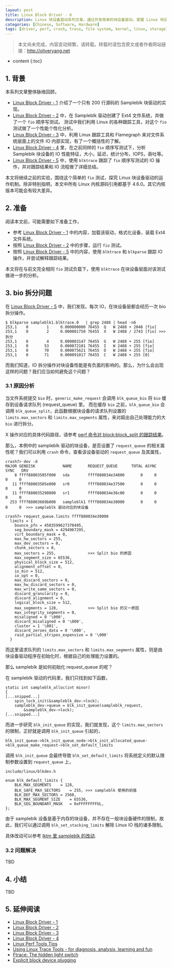 ```yaml
---
layout: post
title: Linux Block Driver - 6
description: Linux 块设备驱动系列文章。通过开发简单的块设备驱动，掌握 Linux 块设备层的基本概念。
categories: [Chinese, Software, Hardware]
tags: [driver, perf, crash, trace, file system, kernel, linux, storage]
---
```


>本文尚未完成，内容变动频繁，请转载。转载时请包含原文或者作者网站链接：<http://oliveryang.net>

* content
{:toc}

## 1. 背景

本系列文章整体脉络回顾，

* [Linux Block Driver - 1](http://oliveryang.net/2016/04/linux-block-driver-basic-1) 介绍了一个只有 200 行源码的 Sampleblk 块驱动的实现。
* [Linux Block Driver - 2](http://oliveryang.net/2016/07/linux-block-driver-basic-2) 中，在 Sampleblk 驱动创建了 Ext4 文件系统，并做了一个 `fio` 顺序写测试。
  测试中我们利用 Linux 的各种跟踪工具，对这个 `fio` 测试做了一个性能个性化分析。
* [Linux Block Driver - 3](http://oliveryang.net/2016/08/linux-block-driver-basic-3) 中，利用 Linux 跟踪工具和 Flamegraph 来对文件系统层面上的文件 IO 内部实现，有了一个概括性的了解。
* [Linux Block Driver - 4](http://oliveryang.net/2016/08/linux-block-driver-basic-4) 里，在之前同样的 `fio` 顺序写测试下，分析 Sampleblk 块设备的 IO 性能特征，大小，延迟，统计分布，IOPS，吞吐等。
* [Linux Block Driver - 5](http://oliveryang.net/2016/10/linux-block-driver-basic-5) 中，使用 `blktrace` 跟踪了 `fio` 顺序写测试的 IO 操作，并对跟踪结果和 IO 流程做了详细总结。

本文将继续之前的实验，围绕这个简单的 `fio` 测试，探究 Linux 块设备驱动的运作机制。除非特别指明，本文中所有 Linux 内核源码引用都基于 4.6.0。其它内核版本可能会有较大差异。

## 2. 准备

阅读本文前，可能需要如下准备工作，

- 参考 [Linux Block Driver - 1](http://oliveryang.net/2016/04/linux-block-driver-basic-1) 中的内容，加载该驱动，格式化设备，装载 Ext4 文件系统。
- 按照 [Linux Block Driver - 2](http://oliveryang.net/2016/07/linux-block-driver-basic-2) 中的步骤，运行 `fio` 测试。
- 按照 [Linux Block Driver - 5](http://oliveryang.net/2016/10/linux-block-driver-basic-5) 中的内容，使用 `blktrace` 和 `blkparse` 跟踪 IO 操作，并尝试解释跟踪结果。

本文将在与前文完全相同 `fio` 测试负载下，使用 `blktrace` 在块设备层面对该测试做进一步的分析。

## 3. bio 拆分问题

在 [Linux Block Driver - 5](http://oliveryang.net/2016/10/linux-block-driver-basic-5) 中，我们发现，每次 IO，在块设备层都会经历一次 bio 拆分操作。

	$ blkparse sampleblk1.blktrace.0   | grep 2488 | head -n6
	253,1    0        1     0.000000000 76455  Q   W 2488 + 2048 [fio]
	253,1    0        2     0.000001750 76455  X   W 2488 / 2743 [fio] >>> 拆分
	253,1    0        4     0.000003147 76455  G   W 2488 + 255 [fio]
	253,1    0       53     0.000072101 76455  I   W 2488 + 255 [fio]
	253,1    0       70     0.000075621 76455  D   W 2488 + 255 [fio]
	253,1    0       71     0.000091017 76455  C   W 2488 + 255 [0]

而我们知道，IO 拆分操作对块设备性能是有负面的影响的。那么，为什么会出现这样的问题？我们应当如何避免这个问题？

### 3.1 原因分析

当文件系统提交 `bio` 时，`generic_make_request` 会调用 `blk_queue_bio` 将 `bio` 缓存到设备请求队列 (request_queue) 里。
而在缓存 `bio` 之前，`blk_queue_bio` 会调用 `blk_queue_split`，此函数根据块设备的请求队列设置的 `limits.max_sectors` 和 `limits.max_segments` 属性，来对超出自己处理能力的大 `bio` 进行拆分。

X 操作对应的具体代码路径，请参考 [perf 命令对 block:block_split 的跟踪结果](https://github.com/yangoliver/lktm/blob/master/drivers/block/sampleblk/labs/lab2/perf_block_split.log)。

那么，本例中的 sampleblk 驱动的块设备，是否设置了 `request_queue` 的相关属性呢？我们可以利用 `crash` 命令，查看该设备驱动的 `request_queue` 及其属性，

	crash7> dev -d
	MAJOR GENDISK            NAME       REQUEST_QUEUE      TOTAL ASYNC  SYNC   DRV
	    8 ffff88003505f000   sda        ffff880034e34800       0     0     0     0
	   11 ffff88003505e000   sr0        ffff880034e37500       0     0     0     0
	   11 ffff880035290800   sr1        ffff880034e36c00       0     0     0     0
	  253 ffff88003669b800   sampleblk1 ffff880034e30000       0     0     0     0  >>> sampleblk 驱动对应的块设备

	crash7> request_queue.limits ffff880034e30000
	  limits = {
	    bounce_pfn = 4503599627370495,
	    seg_boundary_mask = 4294967295,
	    virt_boundary_mask = 0,
	    max_hw_sectors = 255,
	    max_dev_sectors = 0,
	    chunk_sectors = 0,
	    max_sectors = 255,				>>> Split bio 的原因
	    max_segment_size = 65536,
	    physical_block_size = 512,
	    alignment_offset = 0,
	    io_min = 512,
	    io_opt = 0,
	    max_discard_sectors = 0,
	    max_hw_discard_sectors = 0,
	    max_write_same_sectors = 0,
	    discard_granularity = 0,
	    discard_alignment = 0,
	    logical_block_size = 512,
	    max_segments = 128,             >>> Split bio 的又一原因
	    max_integrity_segments = 0,
	    misaligned = 0 '\000',
	    discard_misaligned = 0 '\000',
	    cluster = 1 '\001',
	    discard_zeroes_data = 0 '\000',
	    raid_partial_stripes_expensive = 0 '\000'
	  }

而这里请求队列的 `limits.max_sectors` 和 `limits.max_segments` 属性，则是由块设备驱动程序在初始化时，根据自己的处理能力设置的。

那么 sampleblk 是如何初始化 request_queue 的呢？

在 sampleblk 驱动的代码里，我们只找到如下函数，

	static int sampleblk_alloc(int minor)
	{
	[...snipped...]
	    spin_lock_init(&sampleblk_dev->lock);
	    sampleblk_dev->queue = blk_init_queue(sampleblk_request,
	        &sampleblk_dev->lock);
	[...snipped...]

而进一步研究 `blk_init_queue` 的实现，我们就发现，这个 `limits.max_sectors` 的限制，正好就是调用 `blk_init_queue` 引起的，

	blk_init_queue->blk_init_queue_node->blk_init_allocated_queue->blk_queue_make_request->blk_set_default_limits

调用 `blk_init_queue` 会最终导致 `blk_set_default_limits` 将系统定义的默认限制参数设置到 `request_queue` 上，

	include/linux/blkdev.h

	enum blk_default_limits {
	    BLK_MAX_SEGMENTS    = 128,
	    BLK_SAFE_MAX_SECTORS    = 255, >>> sampleblk 使用的初值
	    BLK_DEF_MAX_SECTORS = 2560,
	    BLK_MAX_SEGMENT_SIZE    = 65536,
	    BLK_SEG_BOUNDARY_MASK   = 0xFFFFFFFFUL,
	};

由于 sampleblk 设备是基于内存的块设备，并不存在一般块设备硬件的限制，故此，我们可以通过调用 `blk_set_stacking_limits` 解除 Linux IO 栈的诸多限制。

具体改动可以参考 [lktm 里 sampleblk 的改动](https://github.com/yangoliver/lktm/commit/bc05891d53334cc3fa4690b87718c935ba76f52b#diff-3858c6a043ac372fbae32d03d9f26d16).

### 3.2 问题解决

TBD

## 4. 小结

TBD

## 5. 延伸阅读

* [Linux Block Driver - 1](http://oliveryang.net/2016/04/linux-block-driver-basic-1)
* [Linux Block Driver - 2](http://oliveryang.net/2016/07/linux-block-driver-basic-2)
* [Linux Block Driver - 3](http://oliveryang.net/2016/08/linux-block-driver-basic-3)
* [Linux Block Driver - 4](http://oliveryang.net/2016/08/linux-block-driver-basic-4)
* [Linux Perf Tools Tips](http://oliveryang.net/2016/07/linux-perf-tools-tips/)
* [Using Linux Trace Tools - for diagnosis, analysis, learning and fun](https://github.com/yangoliver/mydoc/blob/master/share/linux_trace_tools.pdf)
* [Ftrace: The hidden light switch](http://lwn.net/Articles/608497)
* [Explicit block device plugging](https://lwn.net/Articles/438256)
